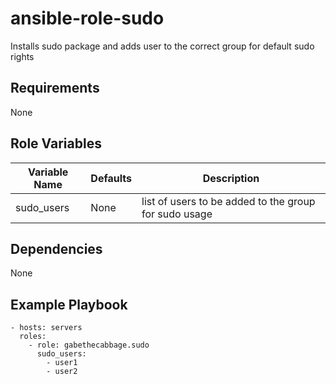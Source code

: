 # ansible-role-sudo

Installs sudo package and adds user to the correct group for default sudo rights

## Requirements

None

## Role Variables

| Variable Name             | Defaults | Description                                                        |
|---------------------------|----------|--------------------------------------------------------------------|
| sudo_users                |None      | list of users to be added to the group for sudo usage              |


## Dependencies

None

## Example Playbook
```
- hosts: servers
  roles:
    - role: gabethecabbage.sudo
      sudo_users:
        - user1
        - user2
```
